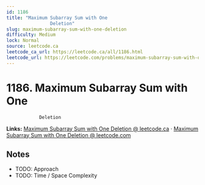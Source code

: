 ```yaml
--- 
id: 1186
title: "Maximum Subarray Sum with One
                Deletion"
slug: maximum-subarray-sum-with-one-deletion
difficulty: Medium
lock: Normal
source: leetcode.ca
leetcode_ca_url: https://leetcode.ca/all/1186.html
leetcode_url: https://leetcode.com/problems/maximum-subarray-sum-with-one-deletion/
---
```


# 1186. Maximum Subarray Sum with One
                Deletion

**Links:** [Maximum Subarray Sum with One
                Deletion @ leetcode.ca](https://leetcode.ca/all/1186.html) · [Maximum Subarray Sum with One
                Deletion @ leetcode.com](https://leetcode.com/problems/maximum-subarray-sum-with-one-deletion/)

## Notes
- TODO: Approach
- TODO: Time / Space Complexity

